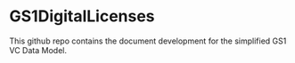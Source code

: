 # GS1DigitalLicenses

This github repo contains the document development for the simplified GS1 VC Data Model.
